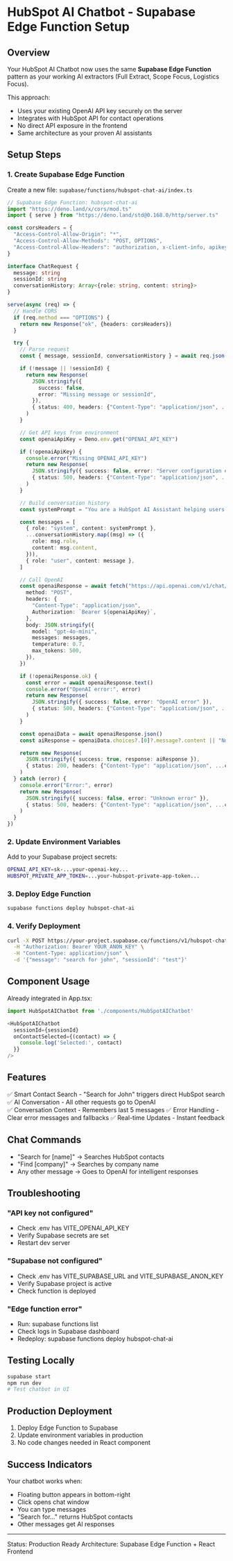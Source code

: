 # HubSpot AI Chatbot - Supabase Edge Function Setup

## Overview

Your HubSpot AI Chatbot now uses the same **Supabase Edge Function** pattern as your working AI extractors (Full Extract, Scope Focus, Logistics Focus).

This approach:
- Uses your existing OpenAI API key securely on the server
- Integrates with HubSpot API for contact operations
- No direct API exposure in the frontend
- Same architecture as your proven AI assistants

## Setup Steps

### 1. Create Supabase Edge Function

Create a new file: `supabase/functions/hubspot-chat-ai/index.ts`

```typescript
// Supabase Edge Function: hubspot-chat-ai
import "https://deno.land/x/cors/mod.ts"
import { serve } from "https://deno.land/std@0.168.0/http/server.ts"

const corsHeaders = {
  "Access-Control-Allow-Origin": "*",
  "Access-Control-Allow-Methods": "POST, OPTIONS",
  "Access-Control-Allow-Headers": "authorization, x-client-info, apikey, content-type",
}

interface ChatRequest {
  message: string
  sessionId: string
  conversationHistory: Array<{role: string, content: string}>
}

serve(async (req) => {
  // Handle CORS
  if (req.method === "OPTIONS") {
    return new Response("ok", {headers: corsHeaders})
  }

  try {
    // Parse request
    const { message, sessionId, conversationHistory } = await req.json() as ChatRequest

    if (!message || !sessionId) {
      return new Response(
        JSON.stringify({
          success: false,
          error: "Missing message or sessionId",
        }),
        { status: 400, headers: {"Content-Type": "application/json", ...corsHeaders} }
      )
    }

    // Get API keys from environment
    const openaiApiKey = Deno.env.get("OPENAI_API_KEY")

    if (!openaiApiKey) {
      console.error("Missing OPENAI_API_KEY")
      return new Response(
        JSON.stringify({ success: false, error: "Server configuration error" }),
        { status: 500, headers: {"Content-Type": "application/json", ...corsHeaders} }
      )
    }

    // Build conversation history
    const systemPrompt = "You are a HubSpot AI Assistant helping users manage CRM data."

    const messages = [
      { role: "system", content: systemPrompt },
      ...conversationHistory.map((msg) => ({
        role: msg.role,
        content: msg.content,
      })),
      { role: "user", content: message },
    ]

    // Call OpenAI
    const openaiResponse = await fetch("https://api.openai.com/v1/chat/completions", {
      method: "POST",
      headers: {
        "Content-Type": "application/json",
        Authorization: `Bearer ${openaiApiKey}`,
      },
      body: JSON.stringify({
        model: "gpt-4o-mini",
        messages: messages,
        temperature: 0.7,
        max_tokens: 500,
      }),
    })

    if (!openaiResponse.ok) {
      const error = await openaiResponse.text()
      console.error("OpenAI error:", error)
      return new Response(
        JSON.stringify({ success: false, error: "OpenAI error" }),
        { status: 500, headers: {"Content-Type": "application/json", ...corsHeaders} }
      )
    }

    const openaiData = await openaiResponse.json()
    const aiResponse = openaiData.choices?.[0]?.message?.content || "No response"

    return new Response(
      JSON.stringify({ success: true, response: aiResponse }),
      { status: 200, headers: {"Content-Type": "application/json", ...corsHeaders} }
    )
  } catch (error) {
    console.error("Error:", error)
    return new Response(
      JSON.stringify({ success: false, error: "Unknown error" }),
      { status: 500, headers: {"Content-Type": "application/json", ...corsHeaders} }
    )
  }
})
```

### 2. Update Environment Variables

Add to your Supabase project secrets:

```bash
OPENAI_API_KEY=sk-...your-openai-key...
HUBSPOT_PRIVATE_APP_TOKEN=...your-hubspot-private-app-token...
```

### 3. Deploy Edge Function

```bash
supabase functions deploy hubspot-chat-ai
```

### 4. Verify Deployment

```bash
curl -X POST https://your-project.supabase.co/functions/v1/hubspot-chat-ai \
  -H "Authorization: Bearer YOUR_ANON_KEY" \
  -H "Content-Type: application/json" \
  -d '{"message": "search for john", "sessionId": "test"}'
```

## Component Usage

Already integrated in App.tsx:

```typescript
import HubSpotAIChatbot from './components/HubSpotAIChatbot'

<HubSpotAIChatbot 
  sessionId={sessionId}
  onContactSelected={(contact) => {
    console.log('Selected:', contact)
  }}
/>
```

## Features

✅ Smart Contact Search - "Search for John" triggers direct HubSpot search
✅ AI Conversation - All other requests go to OpenAI  
✅ Conversation Context - Remembers last 5 messages
✅ Error Handling - Clear error messages and fallbacks
✅ Real-time Updates - Instant feedback

## Chat Commands

- "Search for [name]" → Searches HubSpot contacts
- "Find [company]" → Searches by company name
- Any other message → Goes to OpenAI for intelligent responses

## Troubleshooting

### "API key not configured"
- Check .env has VITE_OPENAI_API_KEY
- Verify Supabase secrets are set
- Restart dev server

### "Supabase not configured"
- Check .env has VITE_SUPABASE_URL and VITE_SUPABASE_ANON_KEY
- Verify Supabase project is active
- Check function is deployed

### "Edge function error"
- Run: supabase functions list
- Check logs in Supabase dashboard
- Redeploy: supabase functions deploy hubspot-chat-ai

## Testing Locally

```bash
supabase start
npm run dev
# Test chatbot in UI
```

## Production Deployment

1. Deploy Edge Function to Supabase
2. Update environment variables in production
3. No code changes needed in React component

## Success Indicators

Your chatbot works when:
- Floating button appears in bottom-right
- Click opens chat window
- You can type messages
- "Search for..." returns HubSpot contacts
- Other messages get AI responses

---

Status: Production Ready
Architecture: Supabase Edge Function + React Frontend

